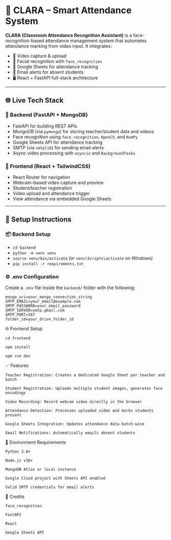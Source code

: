 # 📸 CLARA – Smart Attendance System

**CLARA (Classroom Attendance Recognition Assistant)** is a face-recognition-based attendance management system that automates attendance marking from video input. It integrates:

- 🎥 Video capture & upload  
- 🤖 Facial recognition with `face_recognition`  
- 🧾 Google Sheets for attendance tracking  
- 📧 Email alerts for absent students  
- 🖥️ React + FastAPI full-stack architecture  

---

## 🌐 Live Tech Stack

### 🔧 Backend (FastAPI + MongoDB)

- FastAPI for building REST APIs  
- MongoDB (via `pymongo`) for storing teacher/student data and videos  
- Face recognition using `face_recognition`, `OpenCV`, and `NumPy`  
- Google Sheets API for attendance tracking  
- SMTP (via `smtplib`) for sending email alerts  
- Async video processing with `asyncio` and `BackgroundTasks`  

### 🎨 Frontend (React + TailwindCSS)

- React Router for navigation  
- Webcam-based video capture and preview  
- Student/teacher registration  
- Video upload and attendance trigger  
- View attendance via embedded Google Sheets  

---

## 🚀 Setup Instructions

### 📦 Backend Setup

- `cd backend`
- `python -m venv venv`
- `source venv/bin/activate` *(or `venv\Scripts\activate` on Windows)*
- `pip install -r requirements.txt`

### ⚙️ .env Configuration

Create a `.env` file inside the `backend/` folder with the following:

```env
mongo_uri=your_mongo_connection_string
SMTP_EMAIL=your_email@example.com
SMTP_PASSWORD=your_email_password
SMTP_SERVER=smtp.gmail.com
SMTP_PORT=587
folder_id=your_drive_folder_id
```
🌐 Frontend Setup
```
cd frontend

npm install

npm run dev
```
✅ Features
```
Teacher Registration: Creates a dedicated Google Sheet per teacher and batch

Student Registration: Uploads multiple student images, generates face encodings

Video Recording: Record webcam video directly in the browser

Attendance Detection: Processes uploaded video and marks students present

Google Sheets Integration: Updates attendance data batch-wise

Email Notifications: Automatically emails absent students
```

🔐 Environment Requirements
```
Python 3.8+

Node.js v16+

MongoDB Atlas or local instance

Google Cloud project with Sheets API enabled

Valid SMTP credentials for email alerts
```

🙌 Credits
```
face_recognition

FastAPI

React

Google Sheets API
```
